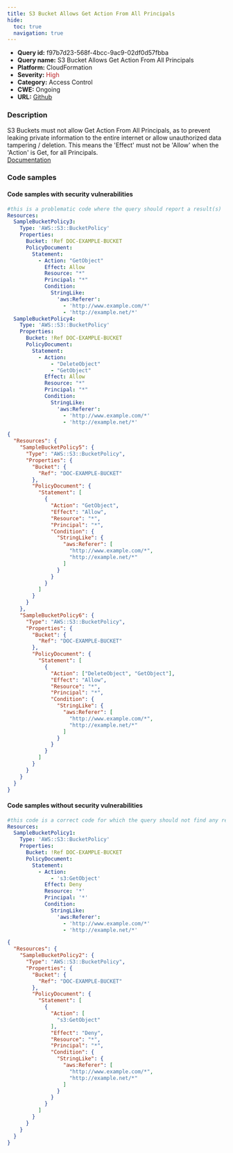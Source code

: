 ```yaml
---
title: S3 Bucket Allows Get Action From All Principals
hide:
  toc: true
  navigation: true
---
```


<style>
  .highlight .hll {
    background-color: #ff171742;
  }
  .md-content {
    max-width: 1100px;
    margin: 0 auto;
  }
</style>

-   **Query id:** f97b7d23-568f-4bcc-9ac9-02df0d57fbba
-   **Query name:** S3 Bucket Allows Get Action From All Principals
-   **Platform:** CloudFormation
-   **Severity:** <span style="color:#bb2124">High</span>
-   **Category:** Access Control
-   **CWE:** Ongoing
-   **URL:** [Github](https://github.com/Checkmarx/kics/tree/master/assets/queries/cloudFormation/aws/s3_bucket_allows_get_actions_from_all_principals)

### Description
S3 Buckets must not allow Get Action From All Principals, as to prevent leaking private information to the entire internet or allow unauthorized data tampering / deletion. This means the 'Effect' must not be 'Allow' when the 'Action' is Get, for all Principals.<br>
[Documentation](https://docs.aws.amazon.com/AWSCloudFormation/latest/UserGuide/aws-properties-s3-bucket.html)

### Code samples
#### Code samples with security vulnerabilities
```yaml title="Positive test num. 1 - yaml file" hl_lines="22 7"
#this is a problematic code where the query should report a result(s)
Resources:
  SampleBucketPolicy3:
    Type: 'AWS::S3::BucketPolicy'
    Properties:
      Bucket: !Ref DOC-EXAMPLE-BUCKET
      PolicyDocument:
        Statement:
          - Action: "GetObject"
            Effect: Allow
            Resource: "*"
            Principal: "*"
            Condition:
              StringLike:
                'aws:Referer':
                  - 'http://www.example.com/*'
                  - 'http://example.net/*'
  SampleBucketPolicy4:
    Type: 'AWS::S3::BucketPolicy'
    Properties:
      Bucket: !Ref DOC-EXAMPLE-BUCKET
      PolicyDocument:
        Statement:
          - Action:
              - "DeleteObject"
              - "GetObject"
            Effect: Allow
            Resource: "*"
            Principal: "*"
            Condition:
              StringLike:
                'aws:Referer':
                  - 'http://www.example.com/*'
                  - 'http://example.net/*'

```
```json title="Positive test num. 2 - json file" hl_lines="9 35"
{
  "Resources": {
    "SampleBucketPolicy5": {
      "Type": "AWS::S3::BucketPolicy",
      "Properties": {
        "Bucket": {
          "Ref": "DOC-EXAMPLE-BUCKET"
        },
        "PolicyDocument": {
          "Statement": [
            {
              "Action": "GetObject",
              "Effect": "Allow",
              "Resource": "*",
              "Principal": "*",
              "Condition": {
                "StringLike": {
                  "aws:Referer": [
                    "http://www.example.com/*",
                    "http://example.net/*"
                  ]
                }
              }
            }
          ]
        }
      }
    },
    "SampleBucketPolicy6": {
      "Type": "AWS::S3::BucketPolicy",
      "Properties": {
        "Bucket": {
          "Ref": "DOC-EXAMPLE-BUCKET"
        },
        "PolicyDocument": {
          "Statement": [
            {
              "Action": ["DeleteObject", "GetObject"],
              "Effect": "Allow",
              "Resource": "*",
              "Principal": "*",
              "Condition": {
                "StringLike": {
                  "aws:Referer": [
                    "http://www.example.com/*",
                    "http://example.net/*"
                  ]
                }
              }
            }
          ]
        }
      }
    }
  }
}

```


#### Code samples without security vulnerabilities
```yaml title="Negative test num. 1 - yaml file"
#this code is a correct code for which the query should not find any result
Resources:
  SampleBucketPolicy1:
    Type: 'AWS::S3::BucketPolicy'
    Properties:
      Bucket: !Ref DOC-EXAMPLE-BUCKET
      PolicyDocument:
        Statement:
          - Action:
              - 's3:GetObject'
            Effect: Deny
            Resource: '*'
            Principal: '*'
            Condition:
              StringLike:
                'aws:Referer':
                  - 'http://www.example.com/*'
                  - 'http://example.net/*'

```
```json title="Negative test num. 2 - json file"
{
  "Resources": {
    "SampleBucketPolicy2": {
      "Type": "AWS::S3::BucketPolicy",
      "Properties": {
        "Bucket": {
          "Ref": "DOC-EXAMPLE-BUCKET"
        },
        "PolicyDocument": {
          "Statement": [
            {
              "Action": [
                "s3:GetObject"
              ],
              "Effect": "Deny",
              "Resource": "*",
              "Principal": "*",
              "Condition": {
                "StringLike": {
                  "aws:Referer": [
                    "http://www.example.com/*",
                    "http://example.net/*"
                  ]
                }
              }
            }
          ]
        }
      }
    }
  }
}

```

